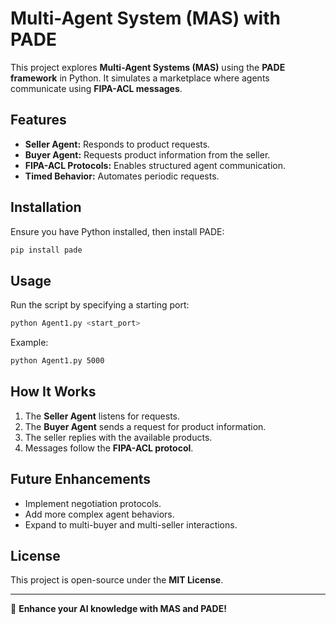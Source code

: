 # Multi-Agent System (MAS) with PADE

This project explores **Multi-Agent Systems (MAS)** using the **PADE framework** in Python. It simulates a marketplace where agents communicate using **FIPA-ACL messages**.

## Features
- **Seller Agent:** Responds to product requests.
- **Buyer Agent:** Requests product information from the seller.
- **FIPA-ACL Protocols:** Enables structured agent communication.
- **Timed Behavior:** Automates periodic requests.

## Installation
Ensure you have Python installed, then install PADE:

```bash
pip install pade
```

## Usage
Run the script by specifying a starting port:

```bash
python Agent1.py <start_port>
```
Example:
```bash
python Agent1.py 5000
```

## How It Works
1. The **Seller Agent** listens for requests.
2. The **Buyer Agent** sends a request for product information.
3. The seller replies with the available products.
4. Messages follow the **FIPA-ACL protocol**.

## Future Enhancements
- Implement negotiation protocols.
- Add more complex agent behaviors.
- Expand to multi-buyer and multi-seller interactions.

## License
This project is open-source under the **MIT License**.

---
🚀 **Enhance your AI knowledge with MAS and PADE!**

